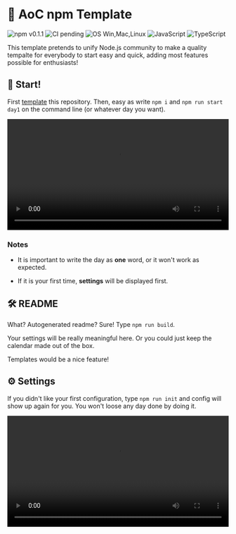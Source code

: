 # 🎄 AoC npm Template

![npm v0.1.1](https://img.shields.io/badge/npm-v0.1.1-orange)
![CI pending](https://img.shields.io/badge/CI-pending-orange)
![OS Win,Mac,Linux](https://img.shields.io/badge/OS-Win|Linux|Mac-red)
![JavaScript](https://img.shields.io/badge/-JavaScript-yellow)
![TypeScript](https://img.shields.io/badge/-TypeScript_(feature)-blue)

This template pretends to unify Node.js community to make a quality tempalte for everybody to start easy and quick, adding most features possible for enthusiasts!

## 🚀 Start!
First [template]() this repository. Then, easy as write `npm i` and `npm run start day1` on the command line (or whatever day you want). 

<video width="100%" autoplay loop>
    <source src="https://user-images.githubusercontent.com/47794126/102993565-4c336b00-4515-11eb-9ad2-132482bc3793.mp4">
</video>

### Notes

- It is important to write the day as **one** word, or it won't work as expected.

- If it is your first time, **settings** will be displayed first.

## 🛠 README

What? Autogenerated readme? Sure! Type `npm run build`.

Your settings will be really meaningful here. Or you could just keep the calendar made out of the box.

Templates would be a nice feature!

## ⚙ Settings
If you didn't like your first configuration, type `npm run init` and config will show up again for you. You won't loose any day done by doing it. 

[comment]: <> (Change THIS description when Typescript is DONE!)

<video width="100%" autoplay loop>
    <source src="https://user-images.githubusercontent.com/47794126/102992954-2f4a6800-4514-11eb-96b3-e97929cac1a2.mp4">
</video>